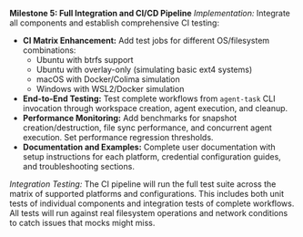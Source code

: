 **Milestone 5: Full Integration and CI/CD Pipeline**
_Implementation:_ Integrate all components and establish comprehensive CI
testing:

- **CI Matrix Enhancement:** Add test jobs for different OS/filesystem
  combinations:
  - Ubuntu with btrfs support
  - Ubuntu with overlay-only (simulating basic ext4 systems)
  - macOS with Docker/Colima simulation
  - Windows with WSL2/Docker simulation
- **End-to-End Testing:** Test complete workflows from `agent-task` CLI
  invocation through workspace creation, agent execution, and cleanup.
- **Performance Monitoring:** Add benchmarks for snapshot creation/destruction,
  file sync performance, and concurrent agent execution. Set performance
  regression thresholds.
- **Documentation and Examples:** Complete user documentation with setup
  instructions for each platform, credential configuration guides, and
  troubleshooting sections.

_Integration Testing:_ The CI pipeline will run the full test suite across the
matrix of supported platforms and configurations. This includes both unit tests
of individual components and integration tests of complete workflows. All tests
will run against real filesystem operations and network conditions to catch
issues that mocks might miss.
